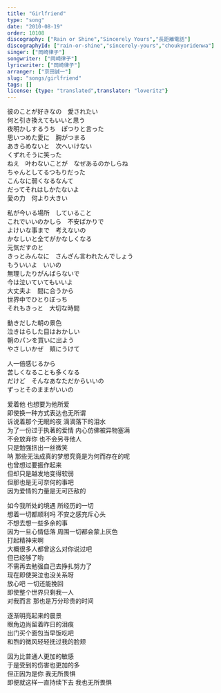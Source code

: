 ```yaml
---
title: "Girlfriend"
type: "song"
date: "2010-08-19"
order: 10108
discography: ["Rain or Shine","Sincerely Yours","長距離電話"]
discographyId: ["rain-or-shine","sincerely-yours","choukyoridenwa"]
singer: ["岡崎律子"]
songwriter: ["岡崎律子"]
lyricwriter: ["岡崎律子"]
arranger: ["京田誠一"]
slug: "songs/girlfriend"
tags: []
license: {type: "translated",translator: "loveritz"}
---
```


彼のことが好きなの　愛されたい   
何と引き換えてもいいと思う   
夜明かしするうち　ぽつりと言った   
思いつめた愛に　胸がつまる   
あきらめないと　次へいけない   
くずれそうに笑った   
ねえ　叶わないことが　なぜあるのかしらね   
ちゃんとしてるつもりだった   
こんなに弱くなるなんて   
だってそれはしかたないよ   
愛の力　何より大きい   
  
私が今いる場所　していること   
これでいいのかしら　不安ばかりで   
よけいな事まで　考えないの   
かなしいと全てがかなしくなる   
元気だすのと　   
きっとみんなに　さんざん言われたんでしょう   
もういいよ　いいの   
無理したりがんばらないで   
今は泣いていてもいいよ   
大丈夫よ　間に合うから   
世界中でひとりぼっち   
それもきっと　大切な時間   
  
動きだした朝の景色   
泣きはらした目はおかしい   
朝のパンを買いに出よう　   
やさしいかぜ　頬にうけて   
  
人一倍感じるから   
苦しくなることも多くなる   
だけど　そんなあなただからいいの  
ずっとそのままがいいの  
  
  <!-- 翻译 -->

爱着他 也想要为他所爱   
即使换一种方式表达也无所谓   
诉说着那个无眠的夜 滴滴落下的泪水   
为了一份过于执著的爱情 内心仿佛被异物塞满   
不会放弃你 也不会另寻他人   
只是勉强挤出一丝微笑   
呐 那些无法成真的梦想究竟是为何而存在的呢   
也曾想过要振作起来   
但却只是越发地变得软弱   
但那也是无可奈何的事吧   
因为爱情的力量是无可匹敌的   
  
如今我所处的境遇 所经历的一切   
想着一切都顺利吗 不安之感充斥心头   
不想去想一些多余的事   
因为一旦心情低落 周围一切都会蒙上灰色   
打起精神来啊   
大概很多人都曾这么对你说过吧   
但已经够了哟   
不需再去勉强自己去挣扎努力了   
现在即使哭泣也没关系呀   
放心吧 一切还能挽回   
即使整个世界只剩我一人   
对我而言 那也是万分珍贵的时间   
  
逐渐明亮起来的晨景   
眼角边尚留着昨日的泪痕   
出门买个面包当早饭吃吧   
和煦的微风轻轻抚过我的脸颊   
  
因为比普通人更加的敏感   
于是受到的伤害也更加的多   
但正因为是你 我无所畏惧   
即便就这样一直持续下去 我也无所畏惧
